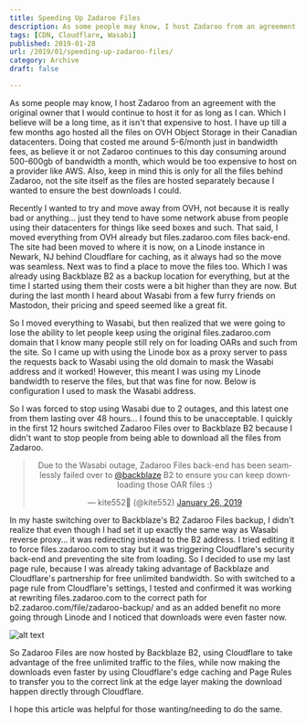 ```yaml
---
title: Speeding Up Zadaroo Files
description: As some people may know, I host Zadaroo from an agreement with the original owner that I would continue to host it for as long as I can. Which I believe will be a long time, as it isn't that expensive to host.
tags: [CDN, Cloudflare, Wasabi]
published: 2019-01-28
url: /2019/01/speeding-up-zadaroo-files/
category: Archive
draft: false

---
```

As some people may know, I host Zadaroo from an agreement with the original owner that I would continue to host it for as long as I can. Which I believe will be a long time, as it isn't that expensive to host. I have up till a few months ago hosted all the files on OVH Object Storage in their Canadian datacenters. Doing that costed me around 5-6/month just in bandwidth fees, as believe it or not Zadaroo continues to this day consuming around 500-600gb of bandwidth a month, which would be too expensive to host on a provider like AWS. Also, keep in mind this is only for all the files behind Zadaroo, not the site itself as the files are hosted separately because I wanted to ensure the best downloads I could.

Recently I wanted to try and move away from OVH, not because it is really bad or anything... just they tend to have some network abuse from people using their datacenters for things like seed boxes and such. That said, I moved everything from OVH already but files.zadaroo.com files back-end. The site had been moved to where it is now, on a Linode instance in Newark, NJ behind Cloudflare for caching, as it always had so the move was seamless. Next was to find a place to move the files too. Which I was already using Backblaze B2 as a backup location for everything, but at the time I started using them their costs were a bit higher than they are now. But during the last month I heard about Wasabi from a few furry friends on Mastodon, their pricing and speed seemed like a great fit.

So I moved everything to Wasabi, but then realized that we were going to lose the ability to let people keep using the original files.zadaroo.com domain that I know many people still rely on for loading OARs and such from the site. So I came up with using the Linode box as a proxy server to pass the requests back to Wasabi using the old domain to mask the Wasabi address and it worked! However, this meant I was using my Linode bandwidth to reserve the files, but that was fine for now. Below is configuration I used to mask the Wasabi address.

<script src="https://gitlab.com/snippets/1802178.js"></script>

So I was forced to stop using Wasabi due to 2 outages, and this latest one from them lasting over 48 hours... I found this to be unacceptable. I quickly in the first 12 hours switched Zadaroo Files over to Backblaze B2 because I didn't want to stop people from being able to download all the files from Zadaroo. 

<center><blockquote class="twitter-tweet" data-partner="tweetdeck"><p lang="en" dir="ltr">Due to the Wasabi outage, Zadaroo Files back-end has been seamlessly failed over to <a href="https://twitter.com/backblaze?ref_src=twsrc%5Etfw">@backblaze</a> B2 to ensure you can keep downloading those OAR files :)</p>— kite552🦊 (@kite552) <a href="https://twitter.com/kite552/status/1088987607604826112?ref_src=twsrc%5Etfw">January 26, 2019</a></blockquote>
<script async="" src="https://platform.twitter.com/widgets.js" charset="utf-8"></script></center>

In my haste switching over to Backblaze's B2 Zadaroo Files backup, I didn't realize that even though I had set it up exactly the same way as Wasabi reverse proxy... it was redirecting instead to the B2 address. I tried editing it to force files.zadaroo.com to stay but it was triggering Cloudflare's security back-end and preventing the site from loading. So I decided to use my last page rule, because I was already taking advantage of Backblaze and Cloudflare's partnership for free unlimited bandwidth. So with switched to a page rule from Cloudflare's settings, I tested and confirmed it was working at rewriting files.zadaroo.com to the correct path for b2.zadaroo.com/file/zadaroo-backup/ and as an added benefit no more going through Linode and I noticed that downloads were even faster now.

![alt text](/wp-import/2019/Screenshot-2019-01-27-at-11.18.25-AM.png)

So Zadaroo Files are now hosted by Backblaze B2, using Cloudflare to take advantage of the free unlimited traffic to the files, while now making the downloads even faster by using Cloudflare's edge caching and Page Rules to transfer you to the correct link at the edge layer making the download happen directly through Cloudflare.

I hope this article was helpful for those wanting/needing to do the same.